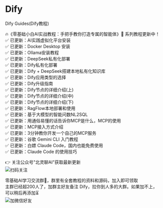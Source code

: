 # Dify
Dify Guides(Dify教程)

🔥《零基础小白AI实战教程：手把手教你打造专属的智能体》🚀  系列教程更新中！  
✅ 已更新：AI实践虚拟化平台安装  
✅ 已更新：Docker Desktop 安装  
✅ 已更新：Ollama安装教程  
✅ 已更新：DeepSeek私有化部署  
✅ 已更新：Dify私有化部署  
✅ 已更新：Dify + DeepSeek搭建本地私有化知识库  
✅ 已更新：Dify应用类型的选择  
✅ 已更新：Dify升级指南  
✅ 已更新：Dify节点的详细介绍(上)  
✅ 已更新：Dify节点的详细介绍(中)  
✅ 已更新：Dify节点的详细介绍(下)   
✅ 已更新：RagFlow本地部署和使用   
✅ 已更新：基于大模型的智能问数NL2SQL  
✅ 已更新：用通俗易懂的话告诉你MCP是什么，MCP的使用  
✅ 已更新：MCP接入方式介绍  
✅ 已更新：3分钟教你开发一个自己的MCP服务  
✅ 已更新：谷歌 Gemini CLI 入门教程  
✅ 已更新：白嫖 Claude Code，国内也能免费使用  
✅ 已更新：Claude Code 的使用技巧  

👉 关注公众号"北灵聊AI"获取最新更新  
![扫码关注](https://gitee.com/beilingcc/pic/raw/master/20250321230721476.png)

零基础AI学习交流群🤖，群里有全套教程的资料和源码，加入即可领取  
主群已经超200人了，加群主好友备注 Dify，拉你到人多的大群。如果加不上，可以稍后再添加⏳  
![加微信好友](https://gitee.com/beilingcc/pic/raw/master/20250322154144504.png)
